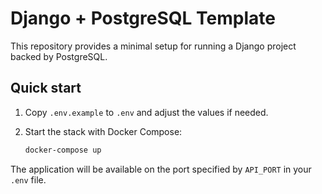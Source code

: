 # Django + PostgreSQL Template

This repository provides a minimal setup for running a Django project backed by PostgreSQL.

## Quick start

1. Copy `.env.example` to `.env` and adjust the values if needed.
2. Start the stack with Docker Compose:

   ```bash
   docker-compose up
   ```

The application will be available on the port specified by `API_PORT` in your `.env` file.
